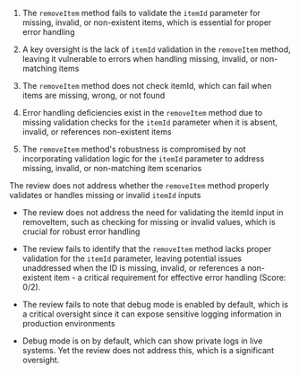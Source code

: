 1. The `removeItem` method fails to validate the `itemId` parameter for missing, invalid, or non-existent items, which is essential for proper error handling

2. A key oversight is the lack of `itemId` validation in the `removeItem` method, leaving it vulnerable to errors when handling missing, invalid, or non-matching items

3. The `removeItem` method does not check itemId, which can fail when items are missing, wrong, or not found

4. Error handling deficiencies exist in the `removeItem` method due to missing validation checks for the `itemId` parameter when it is absent, invalid, or references non-existent items

5. The `removeItem` method's robustness is compromised by not incorporating validation logic for the `itemId` parameter to address missing, invalid, or non-matching item scenarios


The review does not address whether the `removeItem` method properly validates or handles missing or invalid `itemId` inputs


- The review does not address the need for validating the itemId input in removeItem, such as checking for missing or invalid values, which is crucial for robust error handling

- The review fails to identify that the `removeItem` method lacks proper validation for the `itemId` parameter, leaving potential issues unaddressed when the ID is missing, invalid, or references a non-existent item - a critical requirement for effective error handling (Score: 0/2).

- The review fails to note that debug mode is enabled by default, which is a critical oversight since it can expose sensitive logging information in production environments

- Debug mode is on by default, which can show private logs in live systems. Yet the review does not address this, which is a significant oversight.

